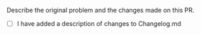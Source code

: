 Describe the original problem and the changes made on this PR.

<!-- See https://github.com/zendesk/active_record_shards/blob/master/Contributing.md for details. -->
- [ ] I have added a description of changes to Changelog.md